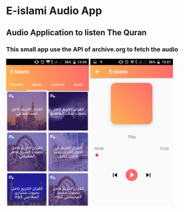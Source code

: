 # E-islami Audio App
## Audio Application to listen The Quran
### This small app use the API of archive.org to fetch the audio 

<img src="https://github.com/alitarfa/e-islam/blob/master/home.png" height=400 />

<img src="https://github.com/alitarfa/e-islam/blob/master/sec.png" height=400 />
